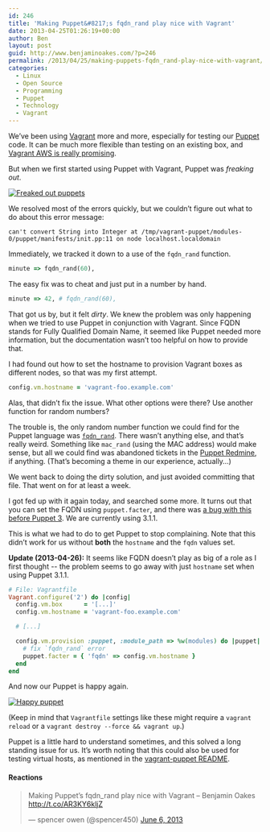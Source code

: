 ```yaml
---
id: 246
title: 'Making Puppet&#8217;s fqdn_rand play nice with Vagrant'
date: 2013-04-25T01:26:19+00:00
author: Ben
layout: post
guid: http://www.benjaminoakes.com/?p=246
permalink: /2013/04/25/making-puppets-fqdn_rand-play-nice-with-vagrant/
categories:
  - Linux
  - Open Source
  - Programming
  - Puppet
  - Technology
  - Vagrant
---
```

We’ve been using [Vagrant](http://vagrantup.com/) more and more, especially for testing our [Puppet](http://www.puppetlabs.com/) code. It can be much more flexible than testing on an existing box, and [Vagrant AWS is really promising](http://www.benjaminoakes.com/2013/04/10/ssh-agent-forwarding-with-vagrant-aws/).

But when we first started using Puppet with Vagrant, Puppet was _freaking out_.

[![Freaked out puppets](http://www.benjaminoakes.com/wp-content/uploads/2013/04/freaked-out-puppets.gif)](http://potterpuppetpals.com/)

We resolved most of the errors quickly, but we couldn’t figure out what to do about this error message:

```
can't convert String into Integer at /tmp/vagrant-puppet/modules-0/puppet/manifests/init.pp:11 on node localhost.localdomain
```

Immediately, we tracked it down to a use of the `fqdn_rand` function.

```ruby
minute => fqdn_rand(60),
```

The easy fix was to cheat and just put in a number by hand.

```ruby
minute => 42, # fqdn_rand(60),
```

That got us by, but it felt _dirty_. We knew the problem was only happening when we tried to use Puppet in conjunction with Vagrant. Since FQDN stands for Fully Qualified Domain Name, it seemed like Puppet needed more information, but the documentation wasn’t too helpful on how to provide that.

I had found out how to set the hostname to provision Vagrant boxes as different nodes, so that was my first attempt.

```ruby
config.vm.hostname = 'vagrant-foo.example.com'
```

Alas, that didn’t fix the issue. What other options were there? Use another function for random numbers?

The trouble is, the only random number function we could find for the Puppet language was [`fqdn_rand`](http://docs.puppetlabs.com/references/latest/function.html#fqdnrand). There wasn’t anything else, and that’s really weird. Something like `mac_rand` (using the MAC address) would make sense, but all we could find was abandoned tickets in the [Puppet Redmine](http://projects.puppetlabs.com/), if anything. (That’s becoming a theme in our experience, actually…)

We went back to doing the dirty solution, and just avoided committing that file. That went on for at least a week.

I got fed up with it again today, and searched some more. It turns out that you can set the FQDN using `puppet.facter`, and there was [a bug with this before Puppet 3](http://projects.puppetlabs.com/issues/8814). We are currently using 3.1.1.

This is what we had to do to get Puppet to stop complaining. Note that this didn’t work for us without **both** the `hostname` and the `fqdn` values set.

**Update (2013-04-26):** It seems like FQDN doesn&#8217;t play as big of a role as I first thought -- the problem seems to go away with just `hostname` set when using Puppet 3.1.1.

```ruby
# File: Vagrantfile
Vagrant.configure('2') do |config|
  config.vm.box      = '[...]'
  config.vm.hostname = 'vagrant-foo.example.com'

  # [...]

  config.vm.provision :puppet, :module_path => %w(modules) do |puppet|
    # fix `fqdn_rand` error
    puppet.facter = { 'fqdn' => config.vm.hostname }
  end
end
```

And now our Puppet is happy again.

[![Happy puppet](http://www.benjaminoakes.com/wp-content/uploads/2013/04/happy-puppet.png)](http://potterpuppetpals.com/)

(Keep in mind that `Vagrantfile` settings like these might require a `vagrant reload` or a `vagrant destroy --force && vagrant up`.)

Puppet is a little hard to understand sometimes, and this solved a long standing issue for us. It’s worth noting that this could also be used for testing virtual hosts, as mentioned in the [vagrant-puppet README](https://github.com/lucadegasperi/vagrant-puppet).

#### Reactions

<blockquote class="twitter-tweet">
  <p>
    Making Puppet’s fqdn_rand play nice with Vagrant – Benjamin Oakes <a href="http://t.co/AR3KY6kljZ">http://t.co/AR3KY6kljZ</a>
  </p>
  
  <p>
    &mdash; spencer owen (@spencer450) <a href="https://twitter.com/spencer450/statuses/342705216279433216">June 6, 2013</a>
  </p>
</blockquote>
